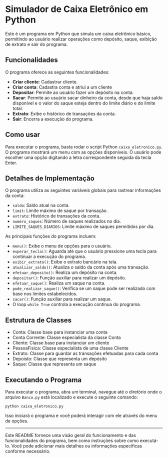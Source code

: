 
# Simulador de Caixa Eletrônico em Python

Este é um programa em Python que simula um caixa eletrônico básico, permitindo ao usuário realizar operações como depósito, saque, exibição de extrato e sair do programa.

## Funcionalidades

O programa oferece as seguintes funcionalidades:

- **Criar cliente**: Cadastrar cliente.
- **Criar conta**: Cadastra conta e atriui a um cliente
- **Depositar**: Permite ao usuário fazer um depósito na conta.
- **Sacar**: Permite ao usuário sacar dinheiro da conta, desde que haja saldo disponível e o valor do saque esteja dentro do limite diário e do limite total.
- **Extrato**: Exibe o histórico de transações da conta.
- **Sair**: Encerra a execução do programa.

## Como usar

Para executar o programa, basta rodar o script Python `caixa_eletronico.py`. O programa mostrará um menu com as opções disponíveis. O usuário pode escolher uma opção digitando a letra correspondente seguida da tecla Enter.

## Detalhes de Implementação

O programa utiliza as seguintes variáveis globais para rastrear informações da conta:

- `saldo`: Saldo atual na conta.
- `limit`: Limite máximo de saque por transação.
- `extrato`: Histórico de transações da conta.
- `numero_saques`: Número de saques realizados no dia.
- `LIMITE_SAQUES_DIARIOS`: Limite máximo de saques permitidos por dia.

As principais funções do programa incluem:

- `menu()`: Exibe o menu de opções para o usuário.
- `esperar_tecla()`: Aguarda até que o usuário pressione uma tecla para continuar a execução do programa.
- `exibir_extrato()`: Exibe o extrato bancário na tela.
- `atualizar_saldo()`: Atualiza o saldo da conta após uma transação.
- `efetuar_deposito()`: Realiza um depósito na conta.
- `depositar()`: Função auxiliar para realizar um depósito.
- `efetuar_saque()`: Realiza um saque na conta.
- `pode_realizar_saque()`: Verifica se um saque pode ser realizado com base nos limites estabelecidos.
- `sacar()`: Função auxiliar para realizar um saque.
- O loop `while True` controla a execução contínua do programa.

## Estrutura de Classes
- Conta:  Classe base para instanciar uma conta
- Conta Corrente: Classe especialista da classe Conta
- Cliente: Classe base para instanciar um cliente
- PessoaFisica: Classe especialista de uma classe Cliente
- Extrato: Classe para guardar as transações efetuadas para cada conta
- Depoisto: Classe que representa um depósito
- Saque: Classe que representa um saque

## Executando o Programa

Para executar o programa, abra um terminal, navegue até o diretório onde o arquivo `Banco.py` está localizado e execute o seguinte comando:

```
python caixa_eletronico.py
```

Isso iniciará o programa e você poderá interagir com ele através do menu de opções.

--- 

Este README fornece uma visão geral do funcionamento e das funcionalidades do programa, bem como instruções sobre como executá-lo. Você pode adicionar mais detalhes ou informações específicas conforme necessário.